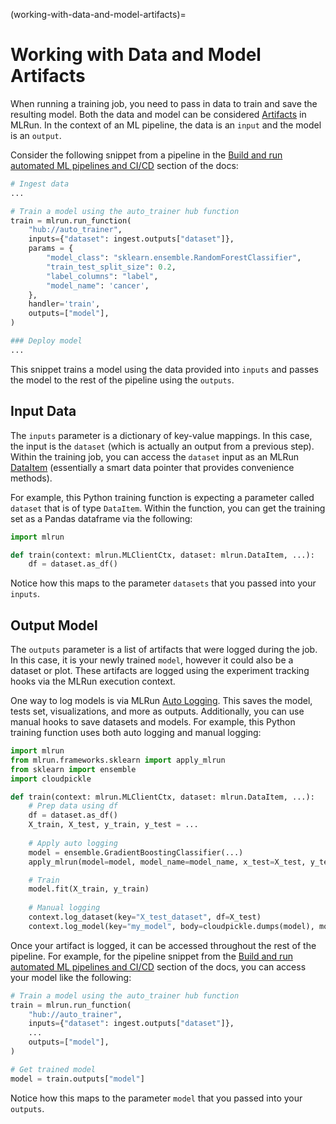 (working-with-data-and-model-artifacts)=
# Working with Data and Model Artifacts

When running a training job, you need to pass in data to train and save the resulting model. Both the data and model can be considered [Artifacts](https://github.com/mlrun/mlrun/pull/2166/store/artifacts.html) in MLRun. In the context of an ML pipeline, the data is an `input` and the model is an `output`.

Consider the following snippet from a pipeline in the [Build and run automated ML pipelines and CI/CD](https://github.com/mlrun/mlrun/pull/2166/tutorial/04-pipeline.html#build-and-run-automated-ml-pipelines-and-ci-cd) section of the docs:

```python
# Ingest data
...

# Train a model using the auto_trainer hub function
train = mlrun.run_function(
    "hub://auto_trainer",
    inputs={"dataset": ingest.outputs["dataset"]},
    params = {
        "model_class": "sklearn.ensemble.RandomForestClassifier",
        "train_test_split_size": 0.2,
        "label_columns": "label",
        "model_name": 'cancer',
    }, 
    handler='train',
    outputs=["model"],
)

### Deploy model
...
```

This snippet trains a model using the data provided into `inputs` and passes the model to the rest of the pipeline using the `outputs`.

## Input Data

The `inputs` parameter is a dictionary of key-value mappings. In this case, the input is the `dataset` (which is actually an output from a previous step). Within the training job, you can access the `dataset` input as an MLRun [DataItem](https://github.com/mlrun/mlrun/pull/2166/concepts/data-items.html) (essentially a smart data pointer that provides convenience methods).

For example, this Python training function is expecting a parameter called `dataset` that is of type `DataItem`. Within the function, you can get the training set as a Pandas dataframe via the following:
```python
import mlrun

def train(context: mlrun.MLClientCtx, dataset: mlrun.DataItem, ...):
    df = dataset.as_df()
```
Notice how this maps to the parameter `datasets` that you passed into your `inputs`.

## Output Model

The `outputs` parameter is a list of artifacts that were logged during the job. In this case, it is your newly trained `model`, however it could also be a dataset or plot. These artifacts are logged using the experiment tracking hooks via the MLRun execution context.

One way to log models is via MLRun [Auto Logging](https://github.com/mlrun/mlrun/pull/2166/concepts/auto-logging-mlops.html). This saves the model, tests set, visualizations, and more as outputs. Additionally, you can use manual hooks to save datasets and models. For example, this Python training function uses both auto logging and manual logging:
```python
import mlrun
from mlrun.frameworks.sklearn import apply_mlrun
from sklearn import ensemble
import cloudpickle

def train(context: mlrun.MLClientCtx, dataset: mlrun.DataItem, ...):
    # Prep data using df
    df = dataset.as_df()
    X_train, X_test, y_train, y_test = ...
    
    # Apply auto logging
    model = ensemble.GradientBoostingClassifier(...)
    apply_mlrun(model=model, model_name=model_name, x_test=X_test, y_test=y_test)

    # Train
    model.fit(X_train, y_train)
    
    # Manual logging
    context.log_dataset(key="X_test_dataset", df=X_test)
    context.log_model(key="my_model", body=cloudpickle.dumps(model), model_file="model.pkl")
```

Once your artifact is logged, it can be accessed throughout the rest of the pipeline. For example, for the pipeline snippet from the [Build and run automated ML pipelines and CI/CD](https://github.com/mlrun/mlrun/pull/2166/tutorial/04-pipeline.html#build-and-run-automated-ml-pipelines-and-ci-cd) section of the docs, you can access your model like the following:
```python
# Train a model using the auto_trainer hub function
train = mlrun.run_function(
    "hub://auto_trainer",
    inputs={"dataset": ingest.outputs["dataset"]},
    ...
    outputs=["model"],
)

# Get trained model
model = train.outputs["model"]
```

Notice how this maps to the parameter `model` that you passed into your `outputs`.